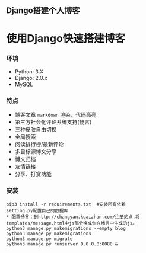 ## Django搭建个人博客

# 使用Django快速搭建博客
### 环境
* Python: 3.X
* Django: 2.0.x
* MySQL

### 特点

* 博客文章 `markdown` 渲染，代码高亮
* 第三方社会化评论系统支持(畅言)
* 三种皮肤自由切换
* 全局搜索
* 阅读排行榜/最新评论
* 多目标源博文分享
* 博文归档
* 友情链接
* 分享、打赏功能


### 安装
```
pip3 install -r requirements.txt  #安装所有依赖
setting.py配置自己的数据库
* 配置畅言：到http://changyan.kuaizhan.com/注册站点,将templates/message.html中js部分换成你在畅言中生成的js。
python3 manage.py makemigrations --empty blog
python3 manage.py makemigrations
python3 manage.py migrate
python3 manage.py runserver 0.0.0.0:8080 &
```
